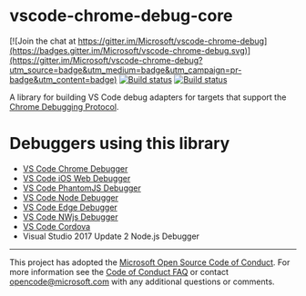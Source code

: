# vscode-chrome-debug-core
[![Join the chat at https://gitter.im/Microsoft/vscode-chrome-debug](https://badges.gitter.im/Microsoft/vscode-chrome-debug.svg)](https://gitter.im/Microsoft/vscode-chrome-debug?utm_source=badge&utm_medium=badge&utm_campaign=pr-badge&utm_content=badge)
[![Build status](https://travis-ci.org/Microsoft/vscode-chrome-debug-core.svg?branch=master)](https://travis-ci.org/Microsoft/vscode-chrome-debug-core)
[![Build status](https://ci.appveyor.com/api/projects/status/4txeyylky6aori9q?svg=true)](https://ci.appveyor.com/project/roblourens/vscode-chrome-debug-core)

A library for building VS Code debug adapters for targets that support the [Chrome Debugging Protocol](https://chromedevtools.github.io/debugger-protocol-viewer/).

# Debuggers using this library
- [VS Code Chrome Debugger](https://github.com/Microsoft/vscode-chrome-debug)
- [VS Code iOS Web Debugger](https://github.com/Microsoft/vscode-ios-web-debug)
- [VS Code PhantomJS Debugger](https://github.com/iradul/vscode-phantomjs-debug)
- [VS Code Node Debugger](https://github.com/Microsoft/vscode-node-debug2)
- [VS Code Edge Debugger](https://github.com/Microsoft/vscode-edge-debug)
- [VS Code NWjs Debugger](https://github.com/karikera/vscode-nwjs)
- [VS Code Cordova](https://github.com/Microsoft/vscode-cordova)
- Visual Studio 2017 Update 2 Node.js Debugger

---
This project has adopted the [Microsoft Open Source Code of Conduct](https://opensource.microsoft.com/codeofconduct/). For more information see the [Code of Conduct FAQ](https://opensource.microsoft.com/codeofconduct/faq/) or contact [opencode@microsoft.com](mailto:opencode@microsoft.com) with any additional questions or comments.
